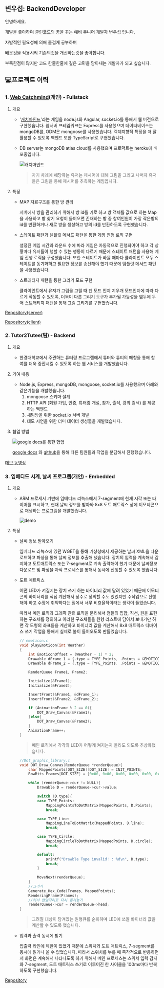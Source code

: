 ## 변우섭: BackendDeveloper

안녕하세요.

개발을 좋아하며 클린코드의 꿈을 꾸는 예비 주니어 개발자 변우섭 입니다.

자발적인 필요성에 의해 즐겁게 공부하며

배운것을 적용시켜 기존의것을 개선하는것을 좋아합니다.

부족한점이 많지만 코드 한줄한줄에 깊은 고민을 담아내는 개발자가 되고 싶습니다.



## :computer:프로젝트 이력

### 1. [Web Catchmind](http://catchm1nd.herokuapp.com)(개인) - Fullstack 

1. 개요

   - '[캐치마인드](https://cmind.netmarble.net/main.asp)'라는 게임을 node.js와 Angular, socket.io를 통해서 웹 버전으로 구현했습니다. 웹서버 프레임워크는 Express를 사용했으며 데이터베이스는 mongoDB를, ODM은 mongoose를 사용했습니다. 객체지향적 특징을 더 잘 활용할 수 있도록 백엔드 또한 TypeScript로 구현했습니다. 

   - DB server는 mongoDB atlas cloud를 사용했으며 프로덕트는 heroku에 배포중입니다.

     ![캐치마인드](https://user-images.githubusercontent.com/23726218/118633998-08ffce80-b80d-11eb-8ca1-3850dd3572b7.png)

     > 자기 차례에 해당하는 유저는 제시어에 대해 그림을 그리고 나머지 유저들은 그림을 통해 제시어를 추측하는 게임입니다.

2. 특징

   - MAP 자료구조를 통한 방 관리

     서버에서 방을 관리하기 위해서 방 id를 키로 하고 방 객체를 값으로 하는 Map을 사용하고 방 찾기 요청이 들어오면 존재하는 방 중 참여인원이 가장 작은방의 id를 반환하거나 새로 방을 생성하고 방의 id를 반환하도록 구현했습니다.

   -  스테이트 패턴과 템플릿 메서드 패턴을 통한 게임 진행 로직 구현

      설정된 게임 시간과 라운드 수에 따라 게임은 자동적으로 진행되어야 하고 각 상황마다 유저들이 행할 수 있는 행동이 다르기 때문에 스테이트 패턴을 사용해 게임 진행 로직을 구성했습니다. 또한 스테이트가 바뀔 때마다 클라이언트 모두 스테이트를 동기화하고 필요한 정보를 송신해야 했기 때문에 템플릿 메서드 패턴을 사용했습니다.

   -  스트래티지 패턴을 통한 그리기 모드 구현

      클라이언트에서 유저가 그림을 그릴 때 펜 모드 인지 지우개 모드인지에 따라 다르게 작동할 수 있도록, 더욱이 다른 그리기 도구가 추가될 가능성을 염두에 두어 스트래티지 패턴을 통해 그림 그리기를 구현했습니다. 

[Repository(server)](https://github.com/WooSeob/web-catchmind-server)

[Repository(client)](https://github.com/WooSeob/web-catchmind-client)



### 2. Tutor2Tutee(팀) - Backend

1. 개요

   - 한경대학교에서 주관하는 튜터링 프로그램에서 튜터와 튜티의 매칭을 통해 참여를 더욱 증진시킬 수 있도록 하는 웹 서비스를 개발했습니다.

2. 기여 내용

   - Node.js, Express, mongoDB, mongoose, socket.io를 사용했으며 아래와 같은기능을 개발했습니다.
     1. mongoose 스키마 설계
     2. HTTP API (회원 가입, 인증, 튜터링 개설, 참가, 출석, 강의 검색) 를 제공하는 백엔드
     3. 채팅방을 위한 socket.io 서버 개발
     4. 데모 시연을 위한 더미 데이터 생성툴을 개발했습니다.

3. 협업 방법

   ![google docs를 통한 협업](https://user-images.githubusercontent.com/23726218/118573518-ae8b5180-b7bd-11eb-9c27-ee547f1f72a2.png)

   [google docs](https://docs.google.com/spreadsheets/d/1Pe2ZcPZiRUYBfrYW3ZOcvmtuUUuG0Yn3Lkc-9folDto/edit#gid=0) 와 [github](https://github.com/WooSeob/pbl3-server-side)을 통해 다른 팀원들과 작업을 분담해서 진행했습니다.

[데모 동영상](https://www.youtube.com/watch?v=X0MH60IjdQc&t=493s)



### 3. 임베디드 시계, 날씨 프로그램(개인) - Embedded

1. 개요

   - ARM 프로세서 기반에 임베디드 리눅스에서 7-segment에 현재 시각 또는 타이머를 표시하고, 현재 날씨 정보를 받아와 8x8 도트 매트릭스 상에 이모티콘으로 재생하는 프로그램을 개발했습니다. 

     ![demo](https://user-images.githubusercontent.com/23726218/118643217-394c6a80-b817-11eb-9ae3-a52bfb01e81b.png)

2. 특징

   - 날씨 정보 받아오기

     임베디드 리눅스에 있던 WGET을 통해 기상청에서 제공하는 날씨 XML을 다운로드하고 파싱을 통해 날씨 정보를 추출해 냈습니다. 장치의 입력을 계속해서 감지하고 도트매트릭스 또는 7-segment로 계속 출력해야 했기 때문에 날씨정보 다운로드 및 파싱을 자식 프로세스를 통해서 동시에 진행할 수 있도록 했습니다.

   - 도트 매트릭스

     어떤 LED가 켜질지는 장치 쓰기 하는 바이너리 값에 달려 있었기 때문에 이모티콘의 바이너리를 직접 계산해서 상수로 정의할 수도 있었지만 수작업으로 진행해야 하고 수정에 취약하다는 점에서 너무 비효율적이라는 생각이 들었습니다. 

     따라서 메인 로직과 그래픽 관련 로직을 분리해서 점들의 집합, 직선, 원을 표현하는 구조체를 정의하고 이러한 구조체들을 원형 리스트에 담아서 보내기만 하면 각 도형의 좌표들을 계산하고 바이너리 값을 계산해서 8x8 매트릭스 디바이스 쓰기 작업을 통해서 실제로 불이 들어오도록 만들었습니다.

     ```c
     // emoticon.c
     void playEmoticon(int Weather)
     {
         int EmoticonOffset = (Weather - 1) * 2;
         Drawable dFrame_1 = {.type = TYPE_Points, .Points = &EMOTICONS[EmoticonOffset]};
         Drawable dFrame_2 = {.type = TYPE_Points, .Points = &EMOTICONS[EmoticonOffset + 1]};
     
         RenderQueue Frame1, Frame2;
     
         Initialize(&Frame1);
         Initialize(&Frame2);
     
         InsertFront(&Frame1, &dFrame_1);
         InsertFront(&Frame2, &dFrame_2);
     
         if (AnimationFrame % 2 == 0){
             DOT_Draw_Canvas(&Frame1);
         }else{
             DOT_Draw_Canvas(&Frame2);
         }
         AnimationFrame++;
     }
     ```

     > 메인 로직에서 각각의 LED가 어떻게 켜지는지 몰라도 되도록 추상화했습니다.

     ```c
     //Dot_graphic_library.c
     void DOT_Draw_Canvas(RenderQueue *renderQueue){
         char MappedPoints[DOT_SIZE][DOT_SIZE] = INIT_POINTS;
         RowBits Frames[DOT_SIZE] = {0x00, 0x00, 0x00, 0x00, 0x00, 0x00, 0x00, 0x00};
     
         while (renderQueue->cur != NULL){
             Drawable D = renderQueue->cur->value;
     
             switch (D.type){
             case TYPE_Points:
                 MappingPointsToDotMatrix(MappedPoints, D.Points);
                 break;
     
             case TYPE_Line:
                 MappingLineToDotMatrix(MappedPoints, D.line);
                 break;
     
             case TYPE_Circle:
                 MappingCircleToDotMatrix(MappedPoints, D.circle);    
                 break;
     
             default:
                 printf("Drawble Type invalid! : %d\n", D.type);
                 break;
             }
             
             MoveNext(renderQueue);
         }
         //그리기
         Generate_Hex_Code(Frames, MappedPoints);
         RenderingFrame(Frames);
         //커서 맨앞자리로 다시 옮겨놓기
         renderQueue->cur = renderQueue->head;
     }
     ```

     > 그려질 대상이 담겨있는 원형큐를 순회하며 LED에 쓰일 바이너리 값을 계산할 수 있도록 했습니다.

   - 입력과 출력 동시에 받기

     입출력 라인에 제한이 있었기 때문에 스위치와 도트 매트릭스, 7-segment를 동시에 읽거나 쓸 수 없었습니다. 따라서 스위치를 누를 때 즉각적으로 반응하면서 화면은 계속해서 나타나도록 하기 위해서 메인 프로세스는 스위치 입력 감지와 7-segment, 도트 매트릭스 쓰기로 이루어진 한 사이클을 100ms마다 반복하도록 구현했습니다.

[Repository](https://github.com/WooSeob/IoT_Lecture)



